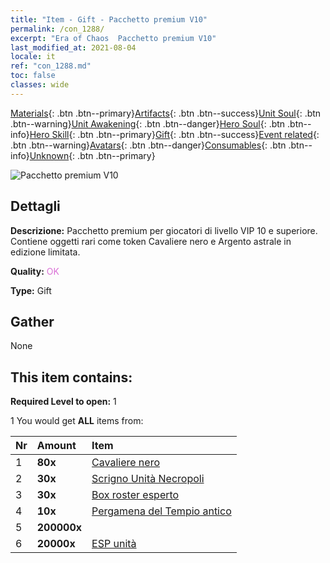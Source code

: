 ```yaml
---
title: "Item - Gift - Pacchetto premium V10"
permalink: /con_1288/
excerpt: "Era of Chaos  Pacchetto premium V10"
last_modified_at: 2021-08-04
locale: it
ref: "con_1288.md"
toc: false
classes: wide
---
```

 [Materials](/ItemsIT/){: .btn .btn--primary}[Artifacts](/ItemsIT/Artifacts/){: .btn .btn--success}[Unit Soul](/ItemsIT/UnitSoul/){: .btn .btn--warning}[Unit Awakening](/ItemsIT/UnitAwakening/){: .btn .btn--danger}[Hero Soul](/ItemsIT/HeroSoul/){: .btn .btn--info}[Hero Skill](/ItemsIT/HeroSkill/){: .btn .btn--primary}[Gift](/ItemsIT/Gift/){: .btn .btn--success}[Event related](/ItemsIT/Events/){: .btn .btn--warning}[Avatars](/ItemsIT/Avatars/){: .btn .btn--danger}[Consumables](/ItemsIT/Consumables/){: .btn .btn--info}[Unknown](/ItemsIT/Unknown/){: .btn .btn--primary}

 ![Pacchetto premium V10](/images/t/i_905010.png)

## Dettagli
 **Descrizione:** Pacchetto premium per giocatori di livello VIP 10 e superiore. Contiene oggetti rari come token Cavaliere nero e Argento astrale in edizione limitata.

 **Quality:** <span style="color: #DA70D6">OK</span>

 **Type:** Gift

## Gather

  None

## This item contains:

 **Required Level to open:** 1

 1 You would get **ALL** items  from:

  | Nr | Amount |     Item    |
  |:---|:-------|:------------|
  | 1 |  **80x** | [Cavaliere nero](/ItemsIT/unt_213/) |  | 
  | 2 |  **30x** | [Scrigno Unità Necropoli](/ItemsIT/con_1271/) |  | 
  | 3 |  **30x** | [Box roster esperto](/ItemsIT/con_760/) |  | 
  | 4 |  **10x** | [Pergamena del Tempio antico](/ItemsIT/con_697/) |  | 
  | 5 |  **200000x** | <i class="fas fa-coins"/> |  | 
  | 6 |  **20000x** | [ESP unità](/ItemsIT/con_902/) |  | 
